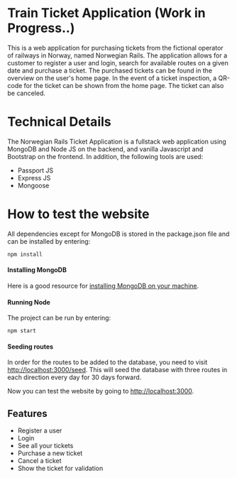 # Train Ticket Application (Work in Progress..)
This is a web application for purchasing tickets from the fictional operator of railways in Norway, named Norwegian Rails. The application allows for a customer to register a user and login, search for available routes on a given date and purchase a ticket. The purchased tickets can be found in the overview on the user's home page. In the event of a ticket inspection, a QR-code for the ticket can be shown from the home page. The ticket can also be canceled.

# Technical Details
The Norwegian Rails Ticket Application is a fullstack web application using MongoDB and Node JS on the backend, and vanilla Javascript and Bootstrap on the frontend. In addition, the following tools are used:
* Passport JS
* Express JS
* Mongoose


# How to test the website
All dependencies except for MongoDB is stored in the package.json file and can be installed by entering:

```
npm install
```

#### Installing MongoDB
Here is a good resource for
[installing MongoDB on your machine](https://zarkom.net/blogs/how-to-install-mongodb-for-development-in-windows-3328).

#### Running Node
The project can be run by entering:

```
npm start
```
#### Seeding routes
In order for the routes to be added to the database, you need to visit [http://localhost:3000/seed](http://localhost:3000/seed). This will seed the database with three routes in each direction every day for 30 days forward.

Now you can test the website by going to [http://localhost:3000](http://localhost:3000).

## Features
* Register a user
* Login
* See all your tickets
* Purchase a new ticket
* Cancel a ticket
* Show the ticket for validation
